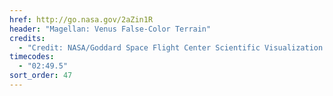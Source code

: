 ```yaml
---
href: http://go.nasa.gov/2aZin1R
header: "Magellan: Venus False-Color Terrain"
credits:
  - "Credit: NASA/Goddard Space Flight Center Scientific Visualization Studio"
timecodes:
  - "02:49.5"
sort_order: 47
---
```

